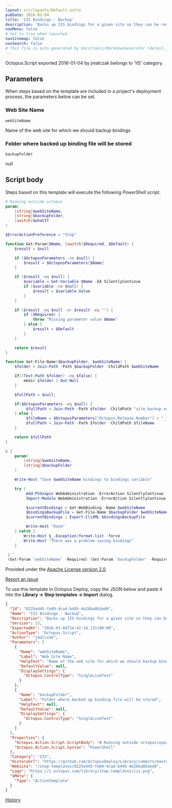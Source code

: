 ```yaml
---
layout: src/layouts/Default.astro
pubDate: 2016-01-04
title: 'IIS Bindings - Backup'
description: 'Backs up IIS bindings for a given site so they can be restored in later steps. This is very useful if we we have any existing bindings on IIS server since Octopus wipes all existing bindings when create new ones.'
navMenu: false
# Set to true when launched
navSitemap: false
navSearch: false
# This file is auto-generated by docs/tools/MarkdownGenerator (detail.js)
---
```


Octopus.Script exported 2016-01-04 by jmalczak belongs to 'IIS' category.

## Parameters

When steps based on the template are included in a project's deployment process, the parameters below can be set.


<div class="param">

### Web Site Name

`webSiteName`

Name of the web site for which we should backup bindings

</div>
        
<div class="param">

### Folder where backed up binding file will be stored

`backupFolder`

null

</div>
        

## Script body

Steps based on this template will execute the following *PowerShell* script.

```powershell
# Running outside octopus
param(
    [string]$webSiteName,
    [string]$backupFolder,
    [switch]$whatIf
) 

$ErrorActionPreference = "Stop" 

function Get-Param($Name, [switch]$Required, $Default) {
    $result = $null

    if ($OctopusParameters -ne $null) {
        $result = $OctopusParameters[$Name]
    }

    if ($result -eq $null) {
        $variable = Get-Variable $Name -EA SilentlyContinue   
        if ($variable -ne $null) {
            $result = $variable.Value
        }
    }

    if ($result -eq $null -or $result -eq "") {
        if ($Required) {
            throw "Missing parameter value $Name"
        } else {
            $result = $Default
        }
    }

    return $result
}

function Get-File-Name($backupFolder, $webSiteName) {
    $folder = Join-Path -Path $backupFolder -ChildPath $webSiteName

    if((Test-Path $folder) -eq $false) {
        mkdir $folder | Out-Null
    }

    $fullPath = $null;

    if($OctopusParameters -eq $null) {
         $fullPath = Join-Path -Path $folder -ChildPath "site_backup.xml"
    } else {
         $fileName = $OctopusParameters["Octopus.Release.Number"] + "_" + $OctopusParameters["Octopus.Environment.Name"] + ".xml"
         $fullPath = Join-Path -Path $folder -ChildPath $fileName
    }

    return $fullPath
}

& {
    param(
        [string]$webSiteName,
        [string]$backupFolder
    ) 

    Write-Host "Save $webSiteName bindings to bindings variable"

    try {
         Add-PSSnapin WebAdministration -ErrorAction SilentlyContinue
         Import-Module WebAdministration -ErrorAction SilentlyContinue

         $currentBindings = Get-WebBinding -Name $webSiteName
         $bindingsBackupFile = Get-File-Name $backupFolder $webSiteName
         $currentBindings | Export-CliXML $bindingsBackupFile

         Write-Host "Done"
    } catch {
        Write-Host $_.Exception|format-list -force
        Write-Host "There was a problem saving bindings"    
    }

 } `
 (Get-Param 'webSiteName' -Required) (Get-Param 'backupFolder' -Required)

```

Provided under the [Apache License version 2.0](https://github.com/OctopusDeploy/Library/blob/master/LICENSE.txt).

[Report an issue](https://github.com/OctopusDeploy/Library/issues/new?assignees=&labels=&projects=&template=bug-report.yml&title=Issue%20with%20IIS%20Bindings%20-%20Backup&step-template=IIS%20Bindings%20-%20Backup)

<div class="get-json">

To use this template in Octopus Deploy, copy the JSON below and paste it into the **Library → Step templates → Import** dialog.

```json
{
  "Id": "0225e445-fe89-4cad-b495-4e26ba0b3ed0",
  "Name": "IIS Bindings - Backup",
  "Description": "Backs up IIS bindings for a given site so they can be restored in later steps. This is very useful if we we have any existing bindings on IIS server since Octopus wipes all existing bindings when create new ones.",
  "Version": 13,
  "ExportedAt": "2016-01-04T14:42:14.131+00:00",
  "ActionType": "Octopus.Script",
  "Author": "jmalczak",
  "Parameters": [
    {
      "Name": "webSiteName",
      "Label": "Web Site Name",
      "HelpText": "Name of the web site for which we should backup bindings",
      "DefaultValue": null,
      "DisplaySettings": {
        "Octopus.ControlType": "SingleLineText"
      }
    },
    {
      "Name": "backupFolder",
      "Label": "Folder where backed up binding file will be stored",
      "HelpText": null,
      "DefaultValue": null,
      "DisplaySettings": {
        "Octopus.ControlType": "SingleLineText"
      }
    }
  ],
  "Properties": {
    "Octopus.Action.Script.ScriptBody": "# Running outside octopus\nparam(\n    [string]$webSiteName,\n    [string]$backupFolder,\n    [switch]$whatIf\n) \n\n$ErrorActionPreference = \"Stop\" \n\nfunction Get-Param($Name, [switch]$Required, $Default) {\n    $result = $null\n\n    if ($OctopusParameters -ne $null) {\n        $result = $OctopusParameters[$Name]\n    }\n\n    if ($result -eq $null) {\n        $variable = Get-Variable $Name -EA SilentlyContinue   \n        if ($variable -ne $null) {\n            $result = $variable.Value\n        }\n    }\n\n    if ($result -eq $null -or $result -eq \"\") {\n        if ($Required) {\n            throw \"Missing parameter value $Name\"\n        } else {\n            $result = $Default\n        }\n    }\n\n    return $result\n}\n\nfunction Get-File-Name($backupFolder, $webSiteName) {\n    $folder = Join-Path -Path $backupFolder -ChildPath $webSiteName\n\n    if((Test-Path $folder) -eq $false) {\n        mkdir $folder | Out-Null\n    }\n\n    $fullPath = $null;\n\n    if($OctopusParameters -eq $null) {\n         $fullPath = Join-Path -Path $folder -ChildPath \"site_backup.xml\"\n    } else {\n         $fileName = $OctopusParameters[\"Octopus.Release.Number\"] + \"_\" + $OctopusParameters[\"Octopus.Environment.Name\"] + \".xml\"\n         $fullPath = Join-Path -Path $folder -ChildPath $fileName\n    }\n\n    return $fullPath\n}\n\n& {\n    param(\n        [string]$webSiteName,\n        [string]$backupFolder\n    ) \n\n    Write-Host \"Save $webSiteName bindings to bindings variable\"\n\n    try {\n         Add-PSSnapin WebAdministration -ErrorAction SilentlyContinue\n         Import-Module WebAdministration -ErrorAction SilentlyContinue\n\n         $currentBindings = Get-WebBinding -Name $webSiteName\n         $bindingsBackupFile = Get-File-Name $backupFolder $webSiteName\n         $currentBindings | Export-CliXML $bindingsBackupFile\n\n         Write-Host \"Done\"\n    } catch {\n        Write-Host $_.Exception|format-list -force\n        Write-Host \"There was a problem saving bindings\"    \n    }\n\n } `\n (Get-Param 'webSiteName' -Required) (Get-Param 'backupFolder' -Required)\n",
    "Octopus.Action.Script.Syntax": "PowerShell"
  },
  "Category": "IIS",
  "HistoryUrl": "https://github.com/OctopusDeploy/Library/commits/master/step-templates//opt/buildagent/work/75443764cd38076d/step-templates/iis-bindings-backup.json",
  "Website": "/step-templates/0225e445-fe89-4cad-b495-4e26ba0b3ed0",
  "Logo": "https://i.octopus.com/library/step-templates/iis.png",
  "$Meta": {
    "Type": "ActionTemplate"
  }
}
```

[History](https://github.com/OctopusDeploy/Library/commits/master/step-templates/https://github.com/OctopusDeploy/Library/commits/master/step-templates//opt/buildagent/work/75443764cd38076d/step-templates/iis-bindings-backup.json)

</div>
